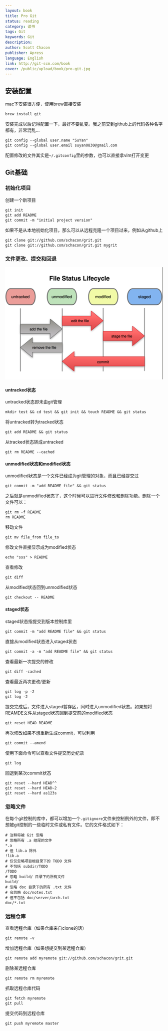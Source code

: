 ```yaml
---
layout: book
title: Pro Git
status: reading
category: 读书
tags: Git
keywords: Git
description: 
author: Scott Chacon 
publisher: Apress
language: English
link: http://git-scm.com/book
cover: /public/upload/book/pro-git.jpg
---
```


## 安装配置
mac下安装很方便，使用brew直接安装

    brew install git

安装完成以后记得配置一下，最好不要乱变。我之前交到github上的代码各种名字都有，非常混乱...

    git config --global user.name "SuYan"
    git config --global user.email suyan0830@gmail.com

配置修改的文件其实是`~/.gitconfig`里的参数，也可以直接拿vim打开变更

## Git基础

### 初始化项目
创建一个新项目

    git init
    git add README
    git commit -m "initial project version"

如果不是从本地初始化项目，那么可以从远程克隆一个项目过来，例如从github上

    git clone git://github.com/schacon/grit.git
    git clone git://github.com/schacon/grit.git mygrit

### 文件更改、提交和回退
![git的3种状态](/public/upload/book/git-status.png)
#### untracked状态
untracked状态即未由git管理

    mkdir test && cd test && git init && touch README && git status
    
将untracked转为tracked状态

    git add README && git status

从tracked状态转成untracked

    git rm README --cached

#### unmodified状态和modified状态
unmodified状态是一个文件已经成为git管理的对象，而且已经提交过

    git commit -m "add README file" && git status

之后就是unmodified状态了，这个时候可以进行文件修改和删除功能。删除一个文件可以：

    git rm -f README
    rm README

移动文件
    
    git mv file_from file_to

修改文件直接显示成为modified状态

    echo "sss" > README

查看修改

    git diff

从modified状态回到unmodified状态

    git checkout -- README

#### staged状态
staged状态指提交到版本控制库里

    git commit -m "add README file" && git status

直接从modified状态进入staged状态

    git commit -a -m "add README file" && git status

查看最新一次提交的修改

    git diff -cached

查看最近两次更改/更新

    git log -p -2
    git log -2

提交完成后，文件进入staged暂存区，同时进入unmodified状态。如果想将REAMDE文件从staged状态回到提交前的modified状态

    git reset HEAD README

再次修改如果不想重新生成commit，可以利用

    git commit --amend

使用下面命令可以查看文件提交历史纪录

    git log

回退到某次commit状态

    git reset --hard HEAD^^
    git reset --hard HEAD~2
    git reset --hard as123s


### 忽略文件
在每个git控制的库中，都可以增加一个`.gitignore`文件来控制例外的文件，即不想被git控制的一些临时文件或私有文件。它的文件格式如下：

    # 注释将被 Git 忽略
    # 忽略所有 .a 结尾的文件
    *.a
    # 但 lib.a 除外
    !lib.a
    # 仅仅忽略项目根目录下的 TODO 文件
    # 不包括 subdir/TODO
    /TODO
    # 忽略 build/ 目录下的所有文件
    build/
    # 忽略 doc 目录下的所有 .txt 文件
    # 会忽略 doc/notes.txt 
    # 但不包括 doc/server/arch.txt
    doc/*.txt

### 远程仓库
查看远程仓库（如果仓库来自clone的话）

    git remote -v

增加远程仓库（如果想提交到某远程仓库）

    git remote add myremote git://github.com/schacon/grit.git

删除某远程仓库

    git remote rm myremote

抓取远程仓库代码

    git fetch myremote
    git pull 

提交代码到远程仓库
    
    git push myremote master
